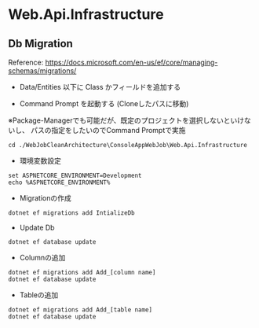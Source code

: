# Web.Api.Infrastructure

## Db Migration

Reference: https://docs.microsoft.com/en-us/ef/core/managing-schemas/migrations/

- Data/Entities 以下に Class かフィールドを追加する

- Command Prompt を起動する (Cloneしたパスに移動)

※Package-Managerでも可能だが、既定のプロジェクトを選択しないといけないし、
パスの指定をしたいのでCommand Promptで実施

```
cd ./WebJobCleanArchitecture\ConsoleAppWebJob\Web.Api.Infrastructure
```

- 環境変数設定

```
set ASPNETCORE_ENVIRONMENT=Development
echo %ASPNETCORE_ENVIRONMENT%
```

- Migrationの作成

```
dotnet ef migrations add IntializeDb
```

- Update Db

```
dotnet ef database update
```

- Columnの追加

```
dotnet ef migrations add Add_[column name]
dotnet ef database update
```


- Tableの追加

```
dotnet ef migrations add Add_[table name]
dotnet ef database update
```